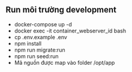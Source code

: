 ## Run môi trường development
* docker-compose up -d
* docker exec -it container_webserver_id bash
* cp .env.example .env
* npm install
* npm run migrate:run
* npm run seed:run
* Mã nguồn được map vào folder /opt/app